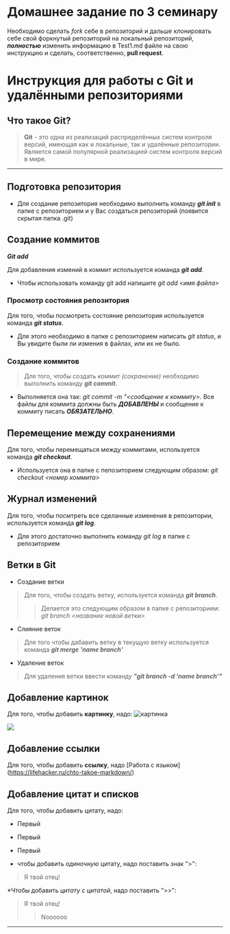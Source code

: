 # Домашнее задание по 3 семинару

Необходимо сделать *fork* себе в репозиторий и дальше клонировать себе свой форкнутый репозиторий на локальный репозиторий, ***полностью*** изменить информацию в Test1.md файле на свою инструкцию и сделать, соответственно, **pull request**.

# Инструкция для работы с Git и удалёнными репозиториями

## Что такое Git?
>**Git** - это одна из реализаций распределённых систем контроля версий, имеющая как и локальные, так и удалённые репозитории. Является самой популярной реализацией систем контроля версий в мире.
-------------
## Подготовка репозитория

* Для создание репозитория необходимо выполнить команду ***git init***  в папке с репозиторием и у Вас создаться репозиторий (появится скрытая папка .git)

## Создание коммитов

***Git add***

Для добавления измений в коммит используется команда ***git add***. 
* Чтобы использовать команду git add напишите *git add <имя файла>*

### **Просмотр состояния репозитория**

Для того, чтобы посмотреть состояние репозитория используется команда ***git status***. 
* Для этого необходимо в папке с репозиторием написать *git status*, и Вы увидите были ли измения в файлах, или их не было.

### Создание коммитов
>Для того, чтобы создать коммит *(сохранение)* необходимо выполнить команду ***git commit***. 
* Выполняется она так: *git commit -m "<сообщение к коммиту>*. Все файлы для коммита должны быть ***ДОБАВЛЕНЫ*** и сообщение к коммиту писать ***ОБЯЗАТЕЛЬНО***.

## Перемещение между сохранениями

Для того, чтобы перемещаться между коммитами, используется команда ***git checkout***. 
* Используется она в папке с пепозиторием следующим образом: *git checkout <номер коммита>*

## Журнал изменений
Для того, чтобы посмтреть все сделанные изменения в репозитории, используется команда ***git log***. 
* Для этого достаточно выполнить команду *git log* в папке с репозиторием

## Ветки в Git

* Создание ветки

> Для того, чтобы создать ветку, используется команда ***git branch***. 
>> Делается это следующим образом в папке с репозиторием: *git branch <название новой ветки>*

* Слияние веток

> Для того чтобы дабавить ветку в текущую ветку используется команда ***git merge 'name branch'***

* Удаление веток

> Для удаления ветки ввести команду ***"git branch -d 'name branch'"***

## Добавление картинок
Для того, чтобы добавить **картинку**, надо:
![картинка](https://www.m24.ru/b/d/nBkSUhL2jFIlkcmzPqzJrMCqzJ3w-pun2XyQ2q2C_2OZcGuaSnvVjCdg4M4S7FjDvM_AtC_QbIk8W7zj1GdwKSGT_w=qPCGy5lL-x5NPQ1gL3-nbQ.jpg)

![](https://vjoy.cc/wp-content/uploads/2019/07/1-31.jpg)

## Добавление ссылки
Для того, чтобы добавить  **ссылку**, надо
[Работа с языком] (https://lifehacker.ru/chto-takoe-markdown/)

## Добавление цитат и списков
Для того, чтобы добавить цитату, надо:
* Первый
- Первый
+ Первый

* чтобы добавить *одиночную* цитату, надо поставить знак ">":
> Я твой отец!

*Чтобы добавить *цитату с цитатой*, надо поставить ">>":
> Я твой отец!
>> Noooooo 

---


